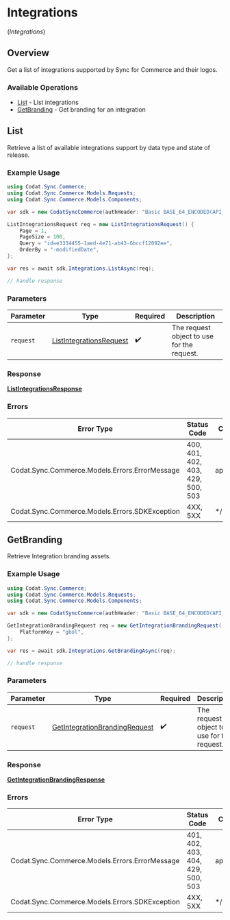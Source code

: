 # Integrations
(*Integrations*)

## Overview

Get a list of integrations supported by Sync for Commerce and their logos.

### Available Operations

* [List](#list) - List integrations
* [GetBranding](#getbranding) - Get branding for an integration

## List

Retrieve a list of available integrations support by data type and state of release.

### Example Usage

```csharp
using Codat.Sync.Commerce;
using Codat.Sync.Commerce.Models.Requests;
using Codat.Sync.Commerce.Models.Components;

var sdk = new CodatSyncCommerce(authHeader: "Basic BASE_64_ENCODED(API_KEY)");

ListIntegrationsRequest req = new ListIntegrationsRequest() {
    Page = 1,
    PageSize = 100,
    Query = "id=e3334455-1aed-4e71-ab43-6bccf12092ee",
    OrderBy = "-modifiedDate",
};

var res = await sdk.Integrations.ListAsync(req);

// handle response
```

### Parameters

| Parameter                                                                   | Type                                                                        | Required                                                                    | Description                                                                 |
| --------------------------------------------------------------------------- | --------------------------------------------------------------------------- | --------------------------------------------------------------------------- | --------------------------------------------------------------------------- |
| `request`                                                                   | [ListIntegrationsRequest](../../Models/Requests/ListIntegrationsRequest.md) | :heavy_check_mark:                                                          | The request object to use for the request.                                  |

### Response

**[ListIntegrationsResponse](../../Models/Requests/ListIntegrationsResponse.md)**

### Errors

| Error Type                                     | Status Code                                    | Content Type                                   |
| ---------------------------------------------- | ---------------------------------------------- | ---------------------------------------------- |
| Codat.Sync.Commerce.Models.Errors.ErrorMessage | 400, 401, 402, 403, 429, 500, 503              | application/json                               |
| Codat.Sync.Commerce.Models.Errors.SDKException | 4XX, 5XX                                       | \*/\*                                          |

## GetBranding

Retrieve Integration branding assets.

### Example Usage

```csharp
using Codat.Sync.Commerce;
using Codat.Sync.Commerce.Models.Requests;
using Codat.Sync.Commerce.Models.Components;

var sdk = new CodatSyncCommerce(authHeader: "Basic BASE_64_ENCODED(API_KEY)");

GetIntegrationBrandingRequest req = new GetIntegrationBrandingRequest() {
    PlatformKey = "gbol",
};

var res = await sdk.Integrations.GetBrandingAsync(req);

// handle response
```

### Parameters

| Parameter                                                                               | Type                                                                                    | Required                                                                                | Description                                                                             |
| --------------------------------------------------------------------------------------- | --------------------------------------------------------------------------------------- | --------------------------------------------------------------------------------------- | --------------------------------------------------------------------------------------- |
| `request`                                                                               | [GetIntegrationBrandingRequest](../../Models/Requests/GetIntegrationBrandingRequest.md) | :heavy_check_mark:                                                                      | The request object to use for the request.                                              |

### Response

**[GetIntegrationBrandingResponse](../../Models/Requests/GetIntegrationBrandingResponse.md)**

### Errors

| Error Type                                     | Status Code                                    | Content Type                                   |
| ---------------------------------------------- | ---------------------------------------------- | ---------------------------------------------- |
| Codat.Sync.Commerce.Models.Errors.ErrorMessage | 401, 402, 403, 404, 429, 500, 503              | application/json                               |
| Codat.Sync.Commerce.Models.Errors.SDKException | 4XX, 5XX                                       | \*/\*                                          |